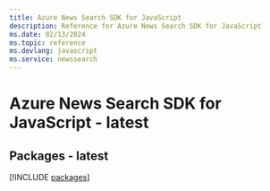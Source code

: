 ```yaml
---
title: Azure News Search SDK for JavaScript
description: Reference for Azure News Search SDK for JavaScript
ms.date: 02/13/2024
ms.topic: reference
ms.devlang: javascript
ms.service: newssearch
---
```

# Azure News Search SDK for JavaScript - latest
## Packages - latest
[!INCLUDE [packages](news-search-index.md)]